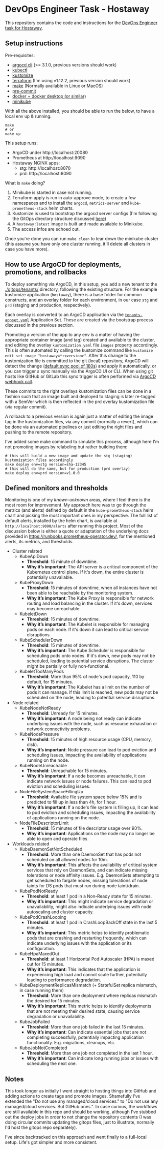 # DevOps Engineer Task - Hostaway

This repository contains the code and instructions for the [DevOps Engineer task for Hostaway](https://github.com/hostvasco/devops-task/tree/main).

## Setup instructions

Pre-requisites:
- [argocd cli](https://argo-cd.readthedocs.io/en/stable/cli_installation/) (>= 3.1.0, previous versions should work)
- [kubectl](https://kubernetes.io/docs/tasks/tools/#kubectl)
- [kustomize](https://kubectl.docs.kubernetes.io/installation/kustomize/)
- [terraform](https://developer.hashicorp.com/terraform/tutorials/aws-get-started/install-cli) (I'm using v1.12.2, previous version should work)
- [make](https://www.gnu.org/software/make/) (Normally available in Linux or MacOS)
- [pre-commit](https://pre-commit.com/#install)
- [docker + docker desktop (or similar)](https://docs.docker.com/engine/install/)
- [minikube](https://minikube.sigs.k8s.io/docs/start/?arch=%2Fmacos%2Farm64%2Fstable%2Fbinary+download)

With all the above installed, you should be able to run the below, to have a local env up & running.
```
make
# or
make up
```

This setup runs:
- ArgoCD under http://localhost:20080
- Prometheus at http://localhost:9090
- Hostaway NGINX apps:
  - stg: http://localhost:8070
  - prd: http://localhost:8090

What is `make` doing?
1. Minikube is started in case not running.
2. Terraform apply is run in auto-approve mode, to create a few namespaces and to install the `argocd`, `metrics-server` and `kube-prometheus-stack` helm charts.
3. Kustomize is used to bootstrap the argocd server configs (I'm following the GitOps directory structure discussed [here](https://developers.redhat.com/articles/2022/09/07/how-set-your-gitops-directory-structure))
4. A `hostaway:latest` image is built and made available to Minikube.
5. The access infos are echoed out.

Once you're done you can run `make clean` to tear down the minikube cluster (this assume you have only one cluster running, it'll delete all clusters in case you have more).

## How to use ArgoCD for deployments, promotions, and rollbacks

To deploy something via ArgoCD, in this setup, you add a new tenant to the [./gitops/tenants/](./gitops/tenants/) directory, following the existing structure. For the example kustomize application (`hostaway`), there is a base folder for common constructs, and an overlay folder for each environment, in our case `stg` and `prd` (staging and production, respectively).

Each overlay is converted to an ArgoCD application via the [`tenants-appset.yaml`](./gitops/tenants/tenants-appset.yaml) Application Set. These are created via the bootstrap process discussed in the previous section.

Promoting a version of the app to any env is a matter of having the appropriate container image (and tag) created and available to the cluster, and editing the overlay `kustomization.yaml` file `images` property accordingly. This is often automated by calling the kustomize command like `kustomize edit set image "hostaway=*:<version>"`.
After this change to the kustomization file is committed to the git (local) repository, ArgoCD will detect the change ([default sync pool of 180s](https://argo-cd.readthedocs.io/en/stable/faq/#how-often-does-argo-cd-check-for-changes-to-my-git-or-helm-repository)) and apply it automatically, or you can trigger a sync manually via the ArgoCD UI or CLI. When using git hosts like GitHub or GitLab this sync trigger is often performed via [ArgoCD webhook call](https://argo-cd.readthedocs.io/en/stable/operator-manual/webhook/).

These commits to the right overlays kustomization files can be done in a fashion such that an image built and deployed to staging is later re-tagged with a SemVer which is then reflected in the prd overlay kustomization file (via regular commit).

A rollback to a previous version is again just a matter of editing the image tag in the kustomization files, via any commit (normally a revert), which can be done via an automated pipelines or just editing the right files and pushing to the remote repository.

I've added some make command to simulate this process, although here I'm not promoting images by relabeling but rather building them:

```shell
# this will build a new image and update the stg (staging) kustomization files accordingly
make deploy env=stg version=sha-12345
# this will do the same, but for production (prd overlay)
make deploy env=prd version=v1.0.0
```

## Defined monitors and thresholds

Monitoring is one of my _known-unknown_ areas, where I feel there is the most room for improvement. My approach here was to go through the metrics (and alerts) defined by default in the `kube-prometheus-stack` helm chart and picking the most important ones in my perspective.
The full list of default alerts, installed by the helm chart, is available at `http://localhost:9090/alerts` after running this project. Most of the discussion below is either a quote or adaptation of the underlying docs provided in https://runbooks.prometheus-operator.dev/, for the mentioned alerts, its metrics, and thresholds.

- Cluster related
  - KubeApiDown
    - **Threshold**: 15 minute of downtime.
    - **Why it’s important**: The API server is a critical component of the Kubernetes control plane. If it's down, the entire cluster is potentially unavailable.
  - KubeProxyDown
    - **Threshold**: 15 minutes of downtime, when all instances have not been able to be reachable by the monitoring system.
    - **Why it’s important**: The Kube Proxy is responsible for network routing and load balancing in the cluster. If it's down, services may become unreachable.
  - KubeletDown
    - **Threshold**: 15 minutes of downtime.
    - **Why it’s important**: The Kubelet is responsible for managing pods on each node. If it's down it can lead to critical service disruptions.
  - KubeSchedulerDown
    - **Threshold**: 15 minutes of downtime.
    - **Why it’s important**: The Kube Scheduler is responsible for scheduling pods onto nodes. If it's down, new pods may not be scheduled, leading to potential service disruptions. The cluster might be partially or fully non-functional.
  - KubeletTooManyPods
    - **Threshold**: More than 95% of node's pod capacity, 110 by default, for 15 minutes.
    - **Why it’s important**: The Kubelet has a limit on the number of pods it can manage. If this limit is reached, new pods may not be scheduled on the node, leading to potential service disruptions.
- Node related
  - KubeNodeNotReady
    - **Threshold**: Unready for 15 minutes.
    - **Why it’s important**: A node being not ready can indicate underlying issues with the node, such as resource exhaustion or network connectivity problems.
  - KubeNodePressure
    - **Threshold**: 15 minutes of high resource usage (CPU, memory, disk).
    - **Why it’s important**: Node pressure can lead to pod eviction and scheduling issues, impacting the availability of applications running on the node.
  - KubeNodeUnreachable
    - **Threshold**: Unreachable for 15 minutes.
    - **Why it’s important**: If a node becomes unreachable, it can indicate network issues or node failures. This can lead to pod eviction and scheduling issues.
  - NodeFileSystemSpaceFillingUp
    - **Threshold**: Available file system space below 15% and is predicted to fill up in less than 4h, for 1 hour.
    - **Why it’s important**: If a node's file system is filling up, it can lead to pod eviction and scheduling issues, impacting the availability of applications running on the node.
  - NodeFileDescriptorLimit
    - **Threshold**: 15 minutes of file descriptor usage over 90%.
    - **Why it’s important**: Applications on the node may no longer be able to open and operate files.
- Workloads related
  - KubeDaemonSetNotScheduled
    - **Threshold**: More than one DaemonSet that has pods not scheduled on all allowed nodes for 10m.
    - **Why it’s important**: This affects the availability of critical system services that rely on DaemonSets, and can indicate missing tolerations or node affinity issues. E.g. DaemonSets attempting to get scheduled to fargate nodes, missing tolerations of node taints for DS pods that must run during node taint/drain.
  - KubePodNotReady
    - **Threshold**: at least 1 pod in a Non-Ready state for 15 minutes.
    - **Why it’s important**: This might indicate service degradation or unavailability, might also indicate underlying issues with node autoscaling and cluster capacity.
  - KubePodCrashLooping
    - **Threshold**: at least 1 pod in CrashLoopBackOff state in the last 5 minutes.
    - **Why it’s important**: This metric helps to identify problematic pods that are crashing and restarting frequently, which can indicate underlying issues with the application or its configuration.
  - KubeHpaMaxedOut
    - **Threshold**: at least 1 Horizontal Pod Autoscaler (HPA) is maxed out for 15 minutes.
    - **Why it’s important**: This indicates that the application is experiencing high load and cannot scale further, potentially leading to performance degradation.
  - KubeDeploymentReplicasMismatch (+ StatefulSet replica mismatch, in case running them)
    - **Threshold**: More than one deployment where replicas mismatch the desired for 15 minutes.
    - **Why it’s important**: This metric helps to identify deployments that are not meeting their desired state, causing service degradation or unavailability.
  - KubeJobFailed
    - **Threshold**: More than one job failed in the last 15 minutes.
    - **Why it’s important**: Can indicate essential jobs that are not completing successfully, potentially impacting application functionality. E.g. migrations, cleanups, etc.
  - KubeJobNotCompleted
    - **Threshold**: More than one job not completed in the last 1 hour.
    - **Why it’s important**: Can indicate long running jobs or issues with scheduling the next one.

## Notes

This took longer as initially I went straight to hosting things into GitHub and adding actions to create tags and promote images. Shamefully I've extended the "Do not use any managed/cloud services." to "Do not use any managed/cloud services. But GitHub ones.". In case curious, the workflows are still available in this repo and should be working, although I've stubbed out the deploy jobs in order to not change the repository contents (I was doing circular commits updating the gitops files, just to illustrate, normally I'd host the gitops repo separately).

I've since backtracked on this approach and went finally to a full-local setup. Life's got simpler and more consistent.
